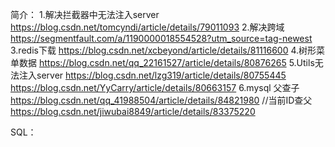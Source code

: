 简介：
1.解决拦截器中无法注入server
https://blog.csdn.net/tomcyndi/article/details/79011093
2.解决跨域
https://segmentfault.com/a/1190000018554528?utm_source=tag-newest
3.redis下载
https://blog.csdn.net/xcbeyond/article/details/81116600
4.树形菜单数据
https://blog.csdn.net/qq_22161527/article/details/80876265
5.Utils无法注入server
https://blog.csdn.net/lzg319/article/details/80755445
https://blog.csdn.net/YyCarry/article/details/80663157
6.mysql 父查子
https://blog.csdn.net/qq_41988504/article/details/84821980
//当前ID查父
https://blog.csdn.net/jiwubai8849/article/details/83375220

SQL：
